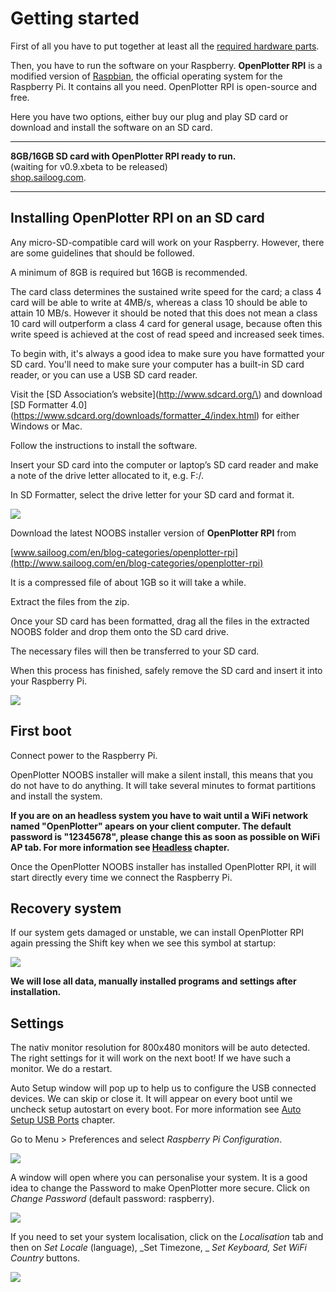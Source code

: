 # Getting started

First of all you have to put together at least all the [required hardware parts](what_do_you_need.md).

Then, you have to run the software on your Raspberry. **OpenPlotter RPI** is a modified version of [Raspbian](https://www.raspbian.org/), the official operating system for the Raspberry Pi. It contains all you need. OpenPlotter RPI is open-source and free.

Here you have two options, either buy our plug and play SD card or download and install the software on an SD card.

---

**8GB/16GB SD card with OpenPlotter RPI ready to run.**  
\(waiting for v0.9.xbeta to be released\)  
[shop.sailoog.com](http://shop.sailoog.com).

---

## Installing OpenPlotter RPI on an SD card

Any micro-SD-compatible card will work on your Raspberry. However, there are some guidelines that should be followed.

A minimum of 8GB is required but 16GB is recommended.

The card class determines the sustained write speed for the card; a class 4 card will be able to write at 4MB/s, whereas a class 10 should be able to attain 10 MB/s. However it should be noted that this does not mean a class 10 card will outperform a class 4 card for general usage, because often this write speed is achieved at the cost of read speed and increased seek times.

To begin with, it's always a good idea to make sure you have formatted your SD card. You'll need to make sure your computer has a built-in SD card reader, or you can use a USB SD card reader.

Visit the [SD Association’s website](http://www.sdcard.org/\) and download [SD Formatter 4.0]\(https://www.sdcard.org/downloads/formatter_4/index.html) for either Windows or Mac.

Follow the instructions to install the software.

Insert your SD card into the computer or laptop’s SD card reader and make a note of the drive letter allocated to it, e.g. F:/.

In SD Formatter, select the drive letter for your SD card and format it.

![](/assets/SD-Formatter.jpg)

Download the latest NOOBS installer version of **OpenPlotter RPI** from

[www.sailoog.com/en/blog-categories/openplotter-rpi](http://www.sailoog.com/en/blog-categories/openplotter-rpi)

It is a compressed file of about 1GB so it will take a while.

Extract the files from the zip.

Once your SD card has been formatted, drag all the files in the extracted NOOBS folder and drop them onto the SD card drive.

The necessary files will then be transferred to your SD card.

When this process has finished, safely remove the SD card and insert it into your Raspberry Pi.

![](boot1.png)

## First boot

Connect power to the Raspberry Pi.

OpenPlotter NOOBS installer will make a silent install, this means that you do not have to do anything. It will take several minutes to format partitions and install the system.

**If you are on an headless system you have to wait until a WiFi network named "OpenPlotter" apears on your client computer. The default password is "12345678", please change this as soon as possible on WiFi AP tab. For more information see **[**Headless**](/headless.md)** chapter.**

Once the OpenPlotter NOOBS installer has installed OpenPlotter RPI, it will start directly every time we connect the Raspberry Pi.

## Recovery system

If our system gets damaged or unstable, we can install OpenPlotter RPI again pressing the Shift key when we see this symbol at startup:

![](recovery.png)

**We will lose all data, manually installed programs and settings after installation.**

## Settings

The nativ monitor resolution for 800x480 monitors will be auto detected. The right settings for it will work on the next boot! If we have such a monitor. We do a restart.

Auto Setup window will pop up to help us to configure the USB connected devices. We can skip or close it. It will appear on every boot until we uncheck setup autostart on every boot. For more information see [Auto Setup USB Ports](/auto-setup-usb-ports.md) chapter.

Go to Menu > Preferences and select _Raspberry Pi Configuration_.

![](RPIsetup1.jpg)

A window will open where you can personalise your system. It is a good idea to change the Password to make OpenPlotter more secure. Click on _Change Password_ (default password: raspberry).

![](RPIsetup3.jpg)

If you need to set your system localisation, click on the _Localisation_ tab and then on _Set Locale_ (language), _Set Timezone, _ _Set Keyboard, Set WiFi Country_ buttons.

![](RPIsetup2.jpg)




